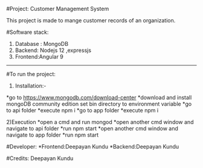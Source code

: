 #Project: Customer Management System

This project is made to mange customer records of an organization.

#Software stack:
1) Database : MongoDB
2) Backend: Nodejs 12 ,expressjs
3) Frontend:Angular 9

***********************************************************************************************************************************
#To run the project:

1) Installation:-

*go to https://www.mongodb.com/download-center 
*download and install mongoDB community edition
set bin directory to environment variable
*go to api folder
*execute npm i
*go to app folder
*execute npm i 

2)Execution
 *open a cmd and run mongod
 *open another cmd window and navigate to api folder
 *run npm start
 *open another cmd window and navigate to app folder
 *run npm start

#Developer:
*Frontend:Deepayan Kundu
*Backend:Deepayan Kundu

#Credits: Deepayan Kundu